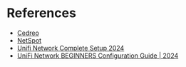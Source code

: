 # References

- [Cedreo](https://cedreo.com)
- [NetSpot](https://netspotapp.com)
- [Unifi Network Complete Setup 2024](https://youtube.com/watch?v=krhsZWnAxVc)
- [UniFi Network BEGINNERS Configuration Guide | 2024](https://youtube.com/watch?v=yWlvuwq5AXE)
